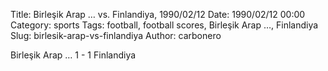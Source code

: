 Title: Birleşik Arap … vs. Finlandiya, 1990/02/12
Date: 1990/02/12 00:00
Category: sports
Tags: football, football scores, Birleşik Arap …, Finlandiya
Slug: birlesik-arap-vs-finlandiya
Author: carbonero


Birleşik Arap … 1 - 1 Finlandiya
